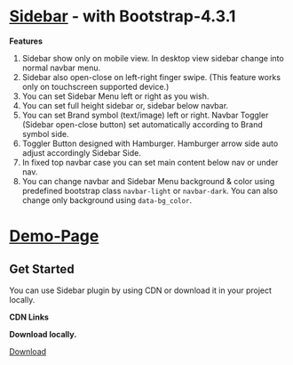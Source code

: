 [Sidebar](https://skwebs.github.io/sidebar/) - with Bootstrap-4.3.1
=========================================

**Features**
1. Sidebar show only on mobile view. In desktop view sidebar change into normal navbar menu.
2. Sidebar also open-close on left-right finger swipe. (This feature works only on touchscreen supported device.)
3. You can set Sidebar Menu left or right as you wish.
4. You can set full height sidebar or, sidebar below navbar.
5. You can set Brand symbol (text/image) left or right. Navbar Toggler (Sidebar open-close button) set automatically according to Brand symbol side.
6. Toggler Button designed with Hamburger. Hamburger arrow side auto adjust accordingly Sidebar Side.
7. In fixed top navbar case you can set main content below nav or under nav.
8. You can change navbar and Sidebar Menu background & color using predefined bootstrap class `navbar-light` or `navbar-dark`. You can also change only background using `data-bg_color`.


[Demo-Page](https://skwebs.github.io/sidebar/)
========================================

## Get Started

You can use Sidebar plugin by using CDN or download it in your project locally.

**CDN Links**


**Download locally.**

[Download](https://github.com/skwebs/sidebar/tree/1.0.0-stable)




